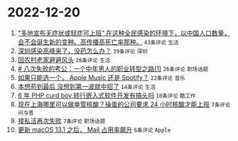 # 2022-12-20

1. ["多地宣布无症状或轻症可上班",在这种全民感染的环境下，以中国人口数量，会不会诞生新的变种。高传播高死亡率那种。](https://www.v2ex.com/t/903635) `43条评论` `生活`
1. [深圳感染高峰来了，没药怎么办？](https://www.v2ex.com/t/903630) `39条评论` `深圳`
1. [回农村老家避避风头](https://www.v2ex.com/t/903633) `26条评论` `生活`
1. [# 八次失败的考公：一个中年男人的职业转型之路(1)](https://www.v2ex.com/t/903628) `26条评论` `职场话题`
1. [如果只能选一个， Apple Music 还是 Spotify？](https://www.v2ex.com/t/903631) `22条评论` `音乐`
1. [本想苟到最后 没想到第一波就中招了](https://www.v2ex.com/t/903639) `14条评论` `生活`
1. [6 年 PHP curd boy,转行嵌入式软件开发有搞头吗](https://www.v2ex.com/t/903643) `10条评论` `酷工作`
1. [现在上海哪里可以做单管核酸？操蛋的公司要求 24 小时核酸才能上班](https://www.v2ex.com/t/903645) `7条评论` `问与答`
1. [接私活再次失败](https://www.v2ex.com/t/903641) `7条评论` `职场话题`
1. [更新 macOS 13.1 之后， Mail 占用率飙升](https://www.v2ex.com/t/903627) `6条评论` `Apple`
